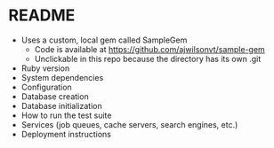 # README
* Uses a custom, local gem called SampleGem
  * Code is available at https://github.com/ajwilsonvt/sample-gem
  * Unclickable in this repo because the directory has its own .git
* Ruby version
* System dependencies
* Configuration
* Database creation
* Database initialization
* How to run the test suite
* Services (job queues, cache servers, search engines, etc.)
* Deployment instructions
